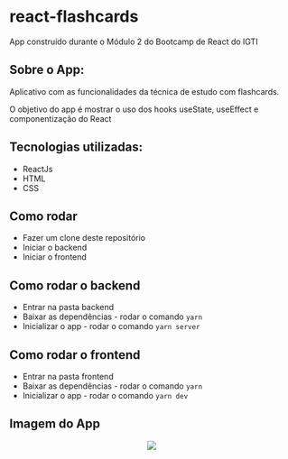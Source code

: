 # react-flashcards
App construído durante o Módulo 2 do Bootcamp de React do IGTI


## Sobre o App:
Aplicativo com as funcionalidades da técnica de estudo com flashcards.

O objetivo do app é mostrar o uso dos hooks useState, useEffect e componentização do React

## Tecnologias utilizadas:
* ReactJs
* HTML
* CSS

## Como rodar
* Fazer um clone deste repositório
* Iniciar o backend
* Iniciar o frontend

## Como rodar o backend
* Entrar na pasta backend
* Baixar as dependências - rodar o comando ``` yarn ```
* Inicializar o app - rodar o comando ``` yarn server ```

## Como rodar o frontend
* Entrar na pasta frontend
* Baixar as dependências - rodar o comando ``` yarn ```
* Inicializar o app - rodar o comando ``` yarn dev ```

## Imagem do App
<p align="center">
  <img src="/print-sistema.png">
</p>


